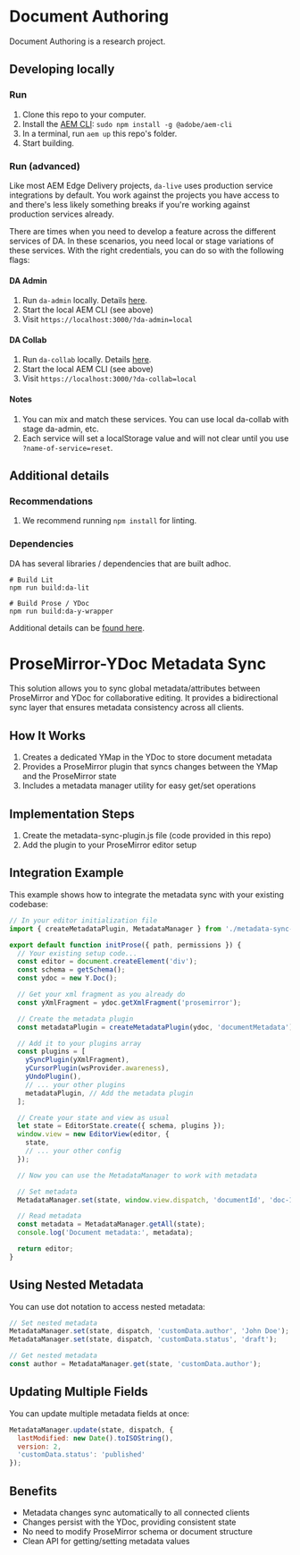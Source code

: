 # Document Authoring

Document Authoring is a research project.

## Developing locally
### Run
1. Clone this repo to your computer.
1. Install the [AEM CLI](https://github.com/adobe/helix-cli): `sudo npm install -g @adobe/aem-cli`
1. In a terminal, run `aem up` this repo's folder.
1. Start building.

### Run (advanced)
Like most AEM Edge Delivery projects, `da-live` uses production service integrations by default. You work against the projects you have access to and there's less likely something breaks if you're working against production services already.

There are times when you need to develop a feature across the different services of DA. In these scenarios, you need local or stage variations of these services. With the right credentials, you can do so with the following flags:

#### DA Admin
1. Run `da-admin` locally. Details [here](https://github.com/adobe/da-admin).
1. Start the local AEM CLI (see above)
1. Visit `https://localhost:3000/?da-admin=local`

#### DA Collab
1. Run `da-collab` locally. Details [here](https://github.com/adobe/da-collab).
2. Start the local AEM CLI (see above)
3. Visit `https://localhost:3000/?da-collab=local`

#### Notes
1. You can mix and match these services. You can use local da-collab with stage da-admin, etc.
2. Each service will set a localStorage value and will not clear until you use `?name-of-service=reset`.

## Additional details
### Recommendations
1. We recommend running `npm install` for linting.

### Dependencies
DA has several libraries / dependencies that are built adhoc.

```shell
# Build Lit
npm run build:da-lit

# Build Prose / YDoc
npm run build:da-y-wrapper
```

Additional details can be [found here](https://github.com/adobe/da-live/wiki/Dependencies).

# ProseMirror-YDoc Metadata Sync

This solution allows you to sync global metadata/attributes between ProseMirror and YDoc for collaborative editing. It provides a bidirectional sync layer that ensures metadata consistency across all clients.

## How It Works

1. Creates a dedicated YMap in the YDoc to store document metadata
2. Provides a ProseMirror plugin that syncs changes between the YMap and the ProseMirror state
3. Includes a metadata manager utility for easy get/set operations

## Implementation Steps

1. Create the metadata-sync-plugin.js file (code provided in this repo)
2. Add the plugin to your ProseMirror editor setup

## Integration Example

This example shows how to integrate the metadata sync with your existing codebase:

```javascript
// In your editor initialization file
import { createMetadataPlugin, MetadataManager } from './metadata-sync-plugin.js';

export default function initProse({ path, permissions }) {
  // Your existing setup code...
  const editor = document.createElement('div');
  const schema = getSchema();
  const ydoc = new Y.Doc();

  // Get your xml fragment as you already do
  const yXmlFragment = ydoc.getXmlFragment('prosemirror');

  // Create the metadata plugin
  const metadataPlugin = createMetadataPlugin(ydoc, 'documentMetadata');

  // Add it to your plugins array
  const plugins = [
    ySyncPlugin(yXmlFragment),
    yCursorPlugin(wsProvider.awareness),
    yUndoPlugin(),
    // ... your other plugins
    metadataPlugin, // Add the metadata plugin
  ];

  // Create your state and view as usual
  let state = EditorState.create({ schema, plugins });
  window.view = new EditorView(editor, {
    state,
    // ... your other config
  });

  // Now you can use the MetadataManager to work with metadata

  // Set metadata
  MetadataManager.set(state, window.view.dispatch, 'documentId', 'doc-123');

  // Read metadata
  const metadata = MetadataManager.getAll(state);
  console.log('Document metadata:', metadata);

  return editor;
}
```

## Using Nested Metadata

You can use dot notation to access nested metadata:

```javascript
// Set nested metadata
MetadataManager.set(state, dispatch, 'customData.author', 'John Doe');
MetadataManager.set(state, dispatch, 'customData.status', 'draft');

// Get nested metadata
const author = MetadataManager.get(state, 'customData.author');
```

## Updating Multiple Fields

You can update multiple metadata fields at once:

```javascript
MetadataManager.update(state, dispatch, {
  lastModified: new Date().toISOString(),
  version: 2,
  'customData.status': 'published'
});
```

## Benefits

- Metadata changes sync automatically to all connected clients
- Changes persist with the YDoc, providing consistent state
- No need to modify ProseMirror schema or document structure
- Clean API for getting/setting metadata values



